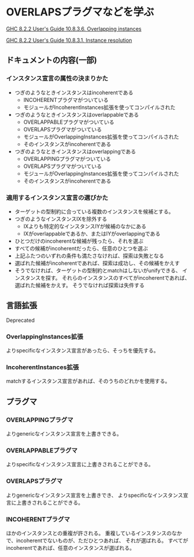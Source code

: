OVERLAPSプラグマなどを学ぶ
==========================

[GHC 8.2.2 User's Guide 10.8.3.6. Overlapping instances](
	https://downloads.haskell.org/~ghc/latest/docs/html/users_guide/glasgow_exts.html#overlapping-instances )

[GHC 8.2.2 User's Guide 10.8.3.1. Instance resolution](
	https://downloads.haskell.org/~ghc/latest/docs/html/users_guide/glasgow_exts.html#instance-resolution )

ドキュメントの内容(一部)
------------------------

### インスタンス宣言の属性の決まりかた

* つぎのようなときインスタンスはincoherentである
	+ INCOHERENTプラグマがついている
	+ モジュールがIncoherentInstances拡張を使ってコンパイルされた
* つぎのようなときインスタンスはoverlappableである
	+ OVERLAPPABLEプラグマがついている
	+ OVERLAPSプラグマがついている
	+ モジュールがOverlappingInstances拡張を使ってコンパイルされた
	+ そのインスタンスがincoherentである
* つぎのようなときインスタンスはoverlappingである
	+ OVERLAPPINGプラグマがついている
	+ OVERLAPSプラグマがついている
	+ モジュールがOverlappingInstances拡張を使ってコンパイルされた
	+ そのインスタンスがincoherentである

### 適用するインスタンス宣言の選びかた

* ターゲットの型制約に合っている複数のインスタンスを候補とする。
* つぎのようなインスタンスIXを除外する
	+ IXよりも特定的なインスタンスIYが候補のなかにある
	+ IXがoverlappableであるか、またはIYがoverlappingである
* ひとつだけのincoherentな候補が残ったら、それを選ぶ
* すべての候補がincoherentだったら、任意のひとつを選ぶ
* 上記ふたつのいずれの条件も満たさなければ、探索は失敗となる
* 選ばれた候補がincoherentであれば、探索は成功し、その候補をかえす
* そうでなければ、ターゲットの型制約とmatchはしないがunifyできる、
	インスタンスを探す。
	それらのインスタンスのすべてがincoherentであれば、選ばれた候補をかえす。
	そうでなければ探索は失件する

言語拡張
--------

Deprecated

### OverlappingInstances拡張

よりspecificなインスタンス宣言があったら、そっちを優先する。

### IncoherentInstances拡張

matchするインスタンス宣言があれば、そのうちのどれかを使用する。

プラグマ
--------

### OVERLAPPINGプラグマ

よりgenericなインスタンス宣言を上書きできる。

### OVERLAPPABLEプラグマ

よりspecificなインスタンス宣言に上書きされることができる。

### OVERLAPSプラグマ

よりgenericなインスタンス宣言を上書きでき、
よりspecificなインスタンス宣言に上書きされることができる。

### INCOHERENTプラグマ

ほかのインスタンスとの重複が許される。
重複しているインスタンスのなかで、incoherentでないものが、ただひとつあれば、
それが選ばれる。
すべてがincoherentであれば、任意のインスタンスが選ばれる。
